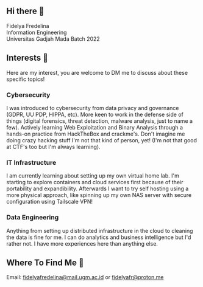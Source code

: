 ## Hi there 👋
Fidelya Fredelina \
Information Engineering \
Universitas Gadjah Mada Batch 2022

## Interests 🤯
Here are my interest, you are welcome to DM me to discuss about these specific topics!

### Cybersecurity
I was introduced to cybersecurity from data privacy and governance (GDPR, UU PDP, HIPPA, etc). More keen to work in the defense side of things (digital forensics, threat detection, malware analysis, just to name a few). Actively learning Web Exploitation and Binary Analysis through a hands-on practice from HackTheBox and crackme's. Don't imagine me doing crazy hacking stuff I'm not that kind of person, yet! (I'm not that good at CTF's too but I'm always learning).

### IT Infrastructure
I am currently learning about setting up my own virtual home lab. I'm starting to explore containers and cloud services first because of their portability and expandibility. Afterwards I want to try self hosting using a more physical approach, like spinning up my own NAS server with secure configuration using Tailscale VPN!

### Data Engineering
Anything from setting up distributed infrastructure in the cloud to cleaning the data is fine for me. I can do analytics and business intelligence but I'd rather not. I have more experiences here than anything else. 

## Where To Find Me 🤔
Email: fidelyafredelina@mail.ugm.ac.id or fidelyafr@proton.me 
